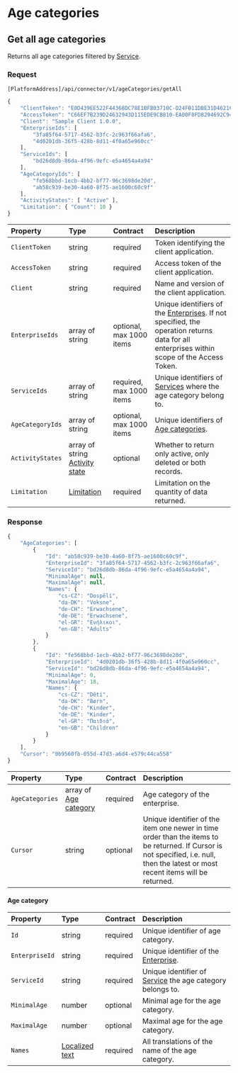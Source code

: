 # Age categories

## Get all age categories

Returns all age categories filtered by [Service](services.md#service).

### Request

`[PlatformAddress]/api/connector/v1/ageCategories/getAll`

```javascript
{
    "ClientToken": "E0D439EE522F44368DC78E1BFB03710C-D24FB11DBE31D4621C4817E028D9E1D",
    "AccessToken": "C66EF7B239D24632943D115EDE9CB810-EA00F8FD8294692C940F6B5A8F9453D",
    "Client": "Sample Client 1.0.0",
    "EnterpriseIds": [
        "3fa85f64-5717-4562-b3fc-2c963f66afa6",
        "4d0201db-36f5-428b-8d11-4f0a65e960cc"
    ],
    "ServiceIds": [
        "bd26d8db-86da-4f96-9efc-e5a4654a4a94"
    ],
    "AgeCategoryIds": [
        "fe568bbd-1ecb-4bb2-bf77-96c3698de20d",
        "ab58c939-be30-4a60-8f75-ae1600c60c9f"
    ],
    "ActivityStates": [ "Active" ],
    "Limitation": { "Count": 10 }
}
```

| Property | Type | Contract | Description |
| :-- | :-- | :-- | :-- |
| `ClientToken` | string | required | Token identifying the client application. |
| `AccessToken` | string | required | Access token of the client application. |
| `Client` | string | required | Name and version of the client application. |
| `EnterpriseIds` | array of string | optional, max 1000 items | Unique identifiers of the [Enterprises](enterprises.md#enterprise). If not specified, the operation returns data for all enterprises within scope of the Access Token. |
| `ServiceIds` | array of string | required, max 1000 items | Unique identifiers of [Services](services.md#service) where the age category belong to. |
| `AgeCategoryIds` | array of string | optional, max 1000 items | Unique identifiers of [Age categories](#age-category). |
| `ActivityStates` | array of string [Activity state](_objects.md#activity-state) | optional | Whether to return only active, only deleted or both records. |
| `Limitation` | [Limitation](../guidelines/pagination.md#limitation) | required | Limitation on the quantity of data returned. |

### Response

```javascript
{
    "AgeCategories": [
        {
            "Id": "ab58c939-be30-4a60-8f75-ae1600c60c9f",
            "EnterpriseId": "3fa85f64-5717-4562-b3fc-2c963f66afa6",
            "ServiceId": "bd26d8db-86da-4f96-9efc-e5a4654a4a94",
            "MinimalAge": null,
            "MaximalAge": null,
            "Names": {
                "cs-CZ": "Dospělí",
                "da-DK": "Voksne",
                "de-CH": "Erwachsene",
                "de-DE": "Erwachsene",
                "el-GR": "Ενήλικοι",
                "en-GB": "Adults"
            }
        },
        {
            "Id": "fe568bbd-1ecb-4bb2-bf77-96c3698de20d",
            "EnterpriseId": "4d0201db-36f5-428b-8d11-4f0a65e960cc",
            "ServiceId": "bd26d8db-86da-4f96-9efc-e5a4654a4a94",
            "MinimalAge": 0,
            "MaximalAge": 18,
            "Names": {
                "cs-CZ": "Děti",
                "da-DK": "Børn",
                "de-CH": "Kinder",
                "de-DE": "Kinder",
                "el-GR": "Παιδιά",
                "en-GB": "Children"
            }
        }
    ],
    "Cursor": "0b9560fb-055d-47d3-a6d4-e579c44ca558"
}
```

| Property | Type | Contract | Description |
| :-- | :-- | :-- | :-- |
| `AgeCategories` | array of [Age category](#age-category) | required | Age category of the enterprise. |
| `Cursor` | string | optional | Unique identifier of the item one newer in time order than the items to be returned. If Cursor is not specified, i.e. null, then the latest or most recent items will be returned. |

#### Age category

| Property | Type | Contract | Description |
| :-- | :-- | :-- | :-- |
| `Id` | string | required | Unique identifier of age category. |
| `EnterpriseId` | string | required | Unique identifier of the [Enterprise](enterprises.md#enterprise). |
| `ServiceId` | string | required | Unique identifier of [Service](services.md#service) the age category belongs to. |
| `MinimalAge` | number | optional | Minimal age for the age category. |
| `MaximalAge` | number | optional | Maximal age for the age category. |
| `Names` | [Localized text](resources.md#localized-text) | required | All translations of the name of the age category. |

